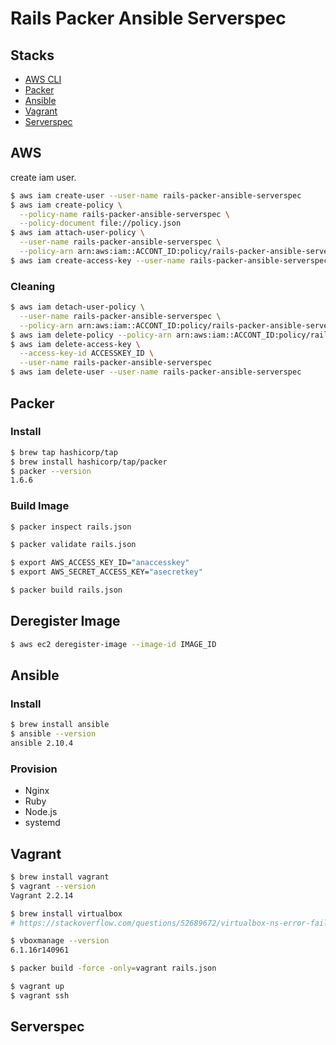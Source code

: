 # Rails Packer Ansible Serverspec

## Stacks
- [AWS CLI](https://aws.amazon.com/jp/cli/)
- [Packer](https://www.packer.io/)
- [Ansible](https://www.ansible.com/)
- [Vagrant](https://www.vagrantup.com/)
- [Serverspec](https://serverspec.org/)

## AWS

create iam user.

```sh
$ aws iam create-user --user-name rails-packer-ansible-serverspec
$ aws iam create-policy \
  --policy-name rails-packer-ansible-serverspec \
  --policy-document file://policy.json
$ aws iam attach-user-policy \
  --user-name rails-packer-ansible-serverspec \
  --policy-arn arn:aws:iam::ACCONT_ID:policy/rails-packer-ansible-serverspec
$ aws iam create-access-key --user-name rails-packer-ansible-serverspec
```
### Cleaning

```sh
$ aws iam detach-user-policy \
  --user-name rails-packer-ansible-serverspec \
  --policy-arn arn:aws:iam::ACCONT_ID:policy/rails-packer-ansible-serverspec
$ aws iam delete-policy --policy-arn arn:aws:iam::ACCONT_ID:policy/rails-packer-ansible-serverspec
$ aws iam delete-access-key \
  --access-key-id ACCESSKEY_ID \
  --user-name rails-packer-ansible-serverspec
$ aws iam delete-user --user-name rails-packer-ansible-serverspec
```

## Packer

### Install
```sh
$ brew tap hashicorp/tap
$ brew install hashicorp/tap/packer
$ packer --version
1.6.6
```

### Build Image

```sh
$ packer inspect rails.json

$ packer validate rails.json

$ export AWS_ACCESS_KEY_ID="anaccesskey"
$ export AWS_SECRET_ACCESS_KEY="asecretkey"

$ packer build rails.json
```

## Deregister Image

```sh
$ aws ec2 deregister-image --image-id IMAGE_ID
```

## Ansible

### Install

```sh
$ brew install ansible
$ ansible --version
ansible 2.10.4
```

### Provision

- Nginx
- Ruby
- Node.js
- systemd

## Vagrant

```sh
$ brew install vagrant
$ vagrant --version
Vagrant 2.2.14

$ brew install virtualbox
# https://stackoverflow.com/questions/52689672/virtualbox-ns-error-failure-0x80004005-macos

$ vboxmanage --version
6.1.16r140961
```

```sh
$ packer build -force -only=vagrant rails.json
```

```sh
$ vagrant up
$ vagrant ssh
```
## Serverspec
